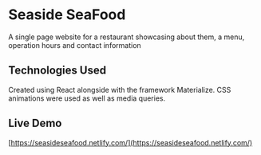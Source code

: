 # Seaside SeaFood

A single page website for a restaurant showcasing about them, a menu, operation hours and contact information 

## Technologies Used

Created using React alongside with the framework Materialize. CSS animations were used as well as media queries.



## Live Demo

[https://seasideseafood.netlify.com/](https://seasideseafood.netlify.com/)
